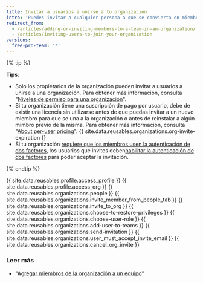 ```yaml
---
title: Invitar a usuarios a unirse a tu organización
intro: 'Puedes invitar a cualquier persona a que se convierta en miembro de tu organización usando su nombre de usuario o dirección de correo electrónico {{ site.data.variables.product.product_name }}.'
redirect_from:
  - /articles/adding-or-inviting-members-to-a-team-in-an-organization/
  - /articles/inviting-users-to-join-your-organization
versions:
  free-pro-team: '*'
---
```


{% tip %}

**Tips**:
- Solo los propietarios de la organización pueden invitar a usuarios a unirse a una organización. Para obtener más información, consulta "[Niveles de permiso para una organización](/articles/permission-levels-for-an-organization)".
- Si tu organización tiene una suscripción de pago por usuario, debe de existir una licencia sin utilizarse antes de que puedas invitar a un nuevo miembro para que se una a la organización o antes de reinstalar a algún mimbro previo de la misma. Para obtener más información, consulta "[About per-user pricing](/articles/about-per-user-pricing)". {{ site.data.reusables.organizations.org-invite-expiration }}
- Si tu organización [requiere que los miembros usen la autenticación de dos factores](/articles/requiring-two-factor-authentication-in-your-organization), los usuarios que invites deben[habilitar la autenticación de dos factores](/articles/securing-your-account-with-two-factor-authentication-2fa) para poder aceptar la invitación.

{% endtip %}

{{ site.data.reusables.profile.access_profile }}
{{ site.data.reusables.profile.access_org }}
{{ site.data.reusables.organizations.people }}
{{ site.data.reusables.organizations.invite_member_from_people_tab }}
{{ site.data.reusables.organizations.invite_to_org }}
{{ site.data.reusables.organizations.choose-to-restore-privileges }}
{{ site.data.reusables.organizations.choose-user-role }}
{{ site.data.reusables.organizations.add-user-to-teams }}
{{ site.data.reusables.organizations.send-invitation }}
{{ site.data.reusables.organizations.user_must_accept_invite_email }} {{ site.data.reusables.organizations.cancel_org_invite }}

### Leer más
- "[Agregar miembros de la organización a un equipo](/articles/adding-organization-members-to-a-team)"
